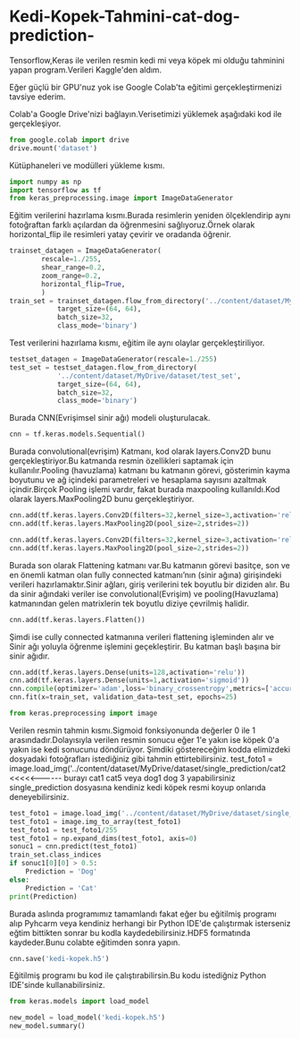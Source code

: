 # Kedi-Kopek-Tahmini-cat-dog-prediction-
Tensorflow,Keras ile verilen resmin kedi mi veya köpek mi olduğu tahminini yapan program.Verileri Kaggle'den aldım.

Eğer güçlü bir GPU'nuz yok ise Google Colab'ta eğitimi gerçekleştirmenizi tavsiye ederim.

Colab'a Google Drive'nizi bağlayın.Verisetimizi yüklemek aşağıdaki kod ile gerçekleşiyor.

```Python
from google.colab import drive
drive.mount('dataset')
```
Kütüphaneleri ve modülleri yükleme kısmı.
```Python
import numpy as np
import tensorflow as tf
from keras_preprocessing.image import ImageDataGenerator
```
Eğitim verilerini hazırlama kısmı.Burada resimlerin yeniden ölçeklendirip aynı fotoğraftan farklı açılardan da öğrenmesini sağlıyoruz.Örnek olarak horizontal_flip ile resimleri yatay çevirir ve oradanda öğrenir.
```Python
trainset_datagen = ImageDataGenerator(
        rescale=1./255,
        shear_range=0.2,
        zoom_range=0.2,
        horizontal_flip=True,
        )
train_set = trainset_datagen.flow_from_directory('../content/dataset/MyDrive/dataset/training_set',
            target_size=(64, 64),  
            batch_size=32,
            class_mode='binary')
```
Test verilerini hazırlama kısmı, eğitim ile aynı olaylar gerçekleştiriliyor.
```Python
testset_datagen = ImageDataGenerator(rescale=1./255)
test_set = testset_datagen.flow_from_directory(
            '../content/dataset/MyDrive/dataset/test_set',
            target_size=(64, 64),
            batch_size=32,
            class_mode='binary')
```
Burada CNN(Evrişimsel sinir ağı) modeli oluşturulacak.
```Python
cnn = tf.keras.models.Sequential()
```
Burada convolutional(evrişim) Katmanı, kod olarak layers.Conv2D bunu gerçekleştiriyor.Bu katmanda resmin özellikleri saptamak için kullanılır.Pooling (havuzlama) katmanı bu katmanın görevi, gösterimin kayma boyutunu ve ağ içindeki parametreleri ve hesaplama sayısını azaltmak içindir.Birçok Pooling işlemi vardır, fakat burada maxpooling kullanıldı.Kod olarak layers.MaxPooling2D bunu gerçekleştiriyor.
```Python
cnn.add(tf.keras.layers.Conv2D(filters=32,kernel_size=3,activation='relu',input_shape=[64,64,3])) 
cnn.add(tf.keras.layers.MaxPooling2D(pool_size=2,strides=2))
```
```Python
cnn.add(tf.keras.layers.Conv2D(filters=32,kernel_size=3,activation='relu'))
cnn.add(tf.keras.layers.MaxPooling2D(pool_size=2,strides=2))
```
Burada son olarak Flattening katmanı var.Bu katmanın görevi basitçe, son ve en önemli katman olan fully connected katmanı’nın (sinir ağına) girişindeki verileri hazırlamaktır.Sinir ağları, giriş verilerini tek boyutlu bir diziden alır. Bu da sinir ağındaki veriler ise convolutional(Evrişim) ve pooling(Havuzlama) katmanından gelen matrixlerin tek boyutlu diziye çevrilmiş halidir.
```Python
cnn.add(tf.keras.layers.Flatten())
```
Şimdi ise cully connected katmanına verileri flattening işleminden alır ve Sinir ağı yoluyla öğrenme işlemini geçekleştirir.
Bu katman başlı başına bir sinir ağıdır.
```Python
cnn.add(tf.keras.layers.Dense(units=128,activation='relu'))
cnn.add(tf.keras.layers.Dense(units=1,activation='sigmoid'))
cnn.compile(optimizer='adam',loss='binary_crossentropy',metrics=['accuracy'])
cnn.fit(x=train_set, validation_data=test_set, epochs=25)
```
```Python
from keras.preprocessing import image
```
Verilen resmin tahmin kısmı.Sigmoid fonksiyonunda değerler 0 ile 1 arasındadır.Dolayısıyla verilen resmin sonucu eğer 1'e yakın ise köpek 0'a yakın ise kedi sonucunu döndürüyor.
Şimdiki göstereceğim kodda elimizdeki dosyadaki fotoğrafları istediğiniz gibi tahmin ettirtebilirsiniz. 
test_foto1 = image.load_img('../content/dataset/MyDrive/dataset/single_prediction/cat2 <<<<<------ burayı cat1 cat5 veya dog1 dog 3 yapabilirsiniz single_prediction dosyasına kendiniz kedi köpek resmi koyup onlarıda deneyebilirsiniz.
```Python
test_foto1 = image.load_img('../content/dataset/MyDrive/dataset/single_prediction/cat2.jpg', target_size=(64,64))
test_foto1 = image.img_to_array(test_foto1)
test_foto1 = test_foto1/255
test_foto1 = np.expand_dims(test_foto1, axis=0)
sonuc1 = cnn.predict(test_foto1)
train_set.class_indices 
if sonuc1[0][0] > 0.5:
    Prediction = 'Dog'
else:
    Prediction = 'Cat'
print(Prediction)
```
Burada aslında programımız tamamlandı fakat eğer bu eğitilmiş programı alıp Pyhcarm veya kendiniz herhangi bir Python IDE'de çalıştırmak isterseniz eğtim bittikten sonrar bu kodla kaydedebilirsiniz.HDF5 formatında kaydeder.Bunu colabte eğitimden sonra yapın.
```Python
cnn.save('kedi-kopek.h5') 
```
Eğitilmiş programı bu kod ile çalıştırabilirsin.Bu kodu istediğniz Python IDE'sinde kullanabilirsiniz.
```Python
from keras.models import load_model

new_model = load_model('kedi-kopek.h5')
new_model.summary()
```
